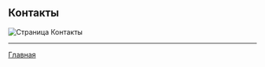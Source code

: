 ## Контакты
![Страница Контакты](/photo/%D0%A1%D0%BD%D0%B8%D0%BC%D0%BE%D0%BA%20%D1%8D%D0%BA%D1%80%D0%B0%D0%BD%D0%B0%202023-02-04%20%D0%B2%2004.13.04.png)

---
[Главная](/readme.md)